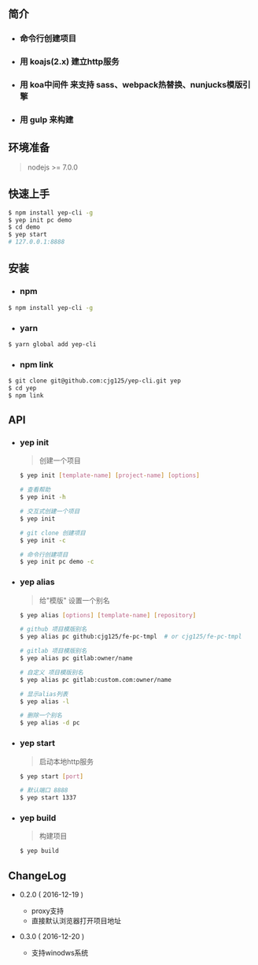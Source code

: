 ## 简介

  - ### 命令行创建项目

  - ### 用 koajs(2.x) 建立http服务

  - ### 用 koa中间件 来支持 sass、webpack热替换、nunjucks模版引擎

  - ### 用 gulp 来构建

## 环境准备
  > nodejs >= 7.0.0

## 快速上手

```bash
$ npm install yep-cli -g
$ yep init pc demo
$ cd demo
$ yep start
# 127.0.0.1:8888
```

## 安装
  - ### npm

  ```bash
  $ npm install yep-cli -g
  ```
  - ### yarn

  ```bash
  $ yarn global add yep-cli
  ```
  - ### npm link

  ```bash
  $ git clone git@github.com:cjg125/yep-cli.git yep
  $ cd yep
  $ npm link
  ```

## API
  - ### yep init

    > 创建一个项目

    ```bash
    $ yep init [template-name] [project-name] [options]
    ```
    ```bash
    # 查看帮助
    $ yep init -h

    # 交互式创建一个项目
    $ yep init

    # git clone 创建项目
    $ yep init -c

    # 命令行创建项目
    $ yep init pc demo -c
    ```

  - ### yep alias

    > 给"模版" 设置一个别名

    ```bash
    $ yep alias [options] [template-name] [repository]
    ```
    ```bash
    # github 项目模版别名
    $ yep alias pc github:cjg125/fe-pc-tmpl  # or cjg125/fe-pc-tmpl

    # gitlab 项目模版别名
    $ yep alias pc gitlab:owner/name

    # 自定义 项目模版别名
    $ yep alias pc gitlab:custom.com:owner/name

    # 显示alias列表
    $ yep alias -l

    # 删除一个别名
    $ yep alias -d pc
    ```

  - ### yep start

    > 启动本地http服务

    ```bash
    $ yep start [port]
    ```
    ```bash
    # 默认端口 8888
    $ yep start 1337
    ```

  - ### yep build

    > 构建项目

    ```bash
    $ yep build
    ```

## ChangeLog

  - 0.2.0 ( 2016-12-19 )
    - proxy支持
    - 直接默认浏览器打开项目地址

  - 0.3.0 ( 2016-12-20 )
    - 支持winodws系统